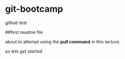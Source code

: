 # git-bootcamp
github test

##first readme file

about to attempt using the **pull command** in this lecture.

*so lets get started*
